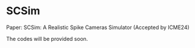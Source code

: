 # SCSim
Paper: SCSim: A Realistic Spike Cameras Simulator (Accepted by ICME24)

The codes will be provided soon.
